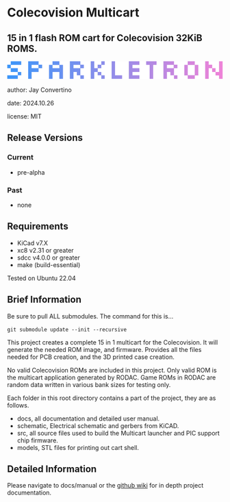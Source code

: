 # Colecovision Multicart
## 15 in 1 flash ROM cart for Colecovision 32KiB ROMS.

![image](docs/manual/src/img/SPARKLETRON.png)

author: Jay Convertino  

date: 2024.10.26

license: MIT

## Release Versions
### Current

  - pre-alpha

### Past

  - none
  
## Requirements

  - KiCad v7.X
  - xc8 v2.31 or greater
  - sdcc v4.0.0 or greater
  - make (build-essential)

  Tested on Ubuntu 22.04

## Brief Information

  Be sure to pull ALL submodules. The command for this is...

  ```console
  git submodule update --init --recursive
  ```

  This project creates a complete 15 in 1 multicart for the Colecovision. It will generate the needed ROM
  image, and firmware. Provides all the files needed for PCB creation, and the 3D printed case creation.

  No valid Colecovision ROMs are included in this project. Only valid ROM is the multicart application
  generated by RODAC. Game ROMs in RODAC are random data written in various bank sizes for testing only.

  Each folder in this root directory contains a part of the project, they are as follows.
  - docs, all documentation and detailed user manual.
  - schematic, Electrical schematic and gerbers from KiCAD.
  - src, all source files used to build the Multicart launcher and PIC support chip firmware.
  - models, STL files for printing out cart shell.

## Detailed Information

  Please navigate to docs/manual or the [github wiki](https://github.com/sparkletron/colecovision_multicart/wiki) for in depth project documentation.

